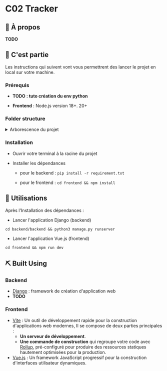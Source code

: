 
# C02 Tracker

## 🧐 À propos

**TODO**

## 🏁 C'est partie

Les instructions qui suivent vont vous permettrent des lancer le projet en local sur votre machine.

### Prérequis

- **TODO : tuto création du env python**

-  **Frontend** :  Node.js version 18+. 20+

### Folder structure

<details>
<summary>Arborescence du projet</summary>

```
.
├── backend
│   ├── backend
│   │   └── __pycache__
│   ├── django_app
│   │   ├── __pycache__
│   │   └── migrations
│   │       └── __pycache__
│   ├── postman
│   └── static
│       ├── admin
│       │   ├── css
│       │   │   └── vendor
│       │   │       └── select2
│       │   ├── img
│       │   │   └── gis
│       │   └── js
│       │       ├── admin
│       │       └── vendor
│       │           ├── jquery
│       │           ├── select2
│       │           │   └── i18n
│       │           └── xregexp
│       └── rest_framework
│           ├── css
│           ├── docs
│           │   ├── css
│           │   ├── img
│           │   └── js
│           ├── fonts
│           ├── img
│           └── js
└── frontend
    ├── public
    └── src
        ├── api
        ├── assets
        ├── components
        │   ├── auth
        │   ├── dashboard
        │   │   └── sidebar
        │   ├── footer
        │   ├── navbar
        │   ├── save
        │   └── ui
        │       ├── avatar
        │       ├── button
        │       ├── card
        │       └── dropdown-menu
        ├── layouts
        ├── lib
        ├── pages
        │   ├── protected
        │   └── public
        ├── router
        ├── store
        └── validation

```

</details>

### Installation

- Ouvrir votre terminal à la racine du projet

- Installer les dépendances

    - pour le backend :
    `pip install -r requirement.txt `

    - pour le frontend :
    `cd frontend && npm install `

    

## 🎈 Utilisations

Après l'Installation des dépendances :

- Lancer l'application Django (backend)

```shell
cd backend/backend && python3 manage.py runserver
```

- Lancer l'application Vue.js (frontend)

```shell
cd frontend && npm run dev
```

## ⛏️ Built Using

### Backend

- [Django](https://www.djangoproject.com/) : framework de création d'application web
- **TODO**

### Frontend
- [Vite](https://vitejs.dev/) : Un outil de développement rapide pour la construction d'applications web modernes, Il se compose de deux parties principales :
  * **Un serveur de développement**.
  * **Une commande de construction** qui regroupe votre code avec [Rollup](https://rollupjs.org/), pré-configuré pour produire des ressources statiques hautement optimisées pour la production.
- [Vue.js](https://vuejs.org/) : Un framework JavaScript progressif pour la construction d'interfaces utilisateur dynamiques.



